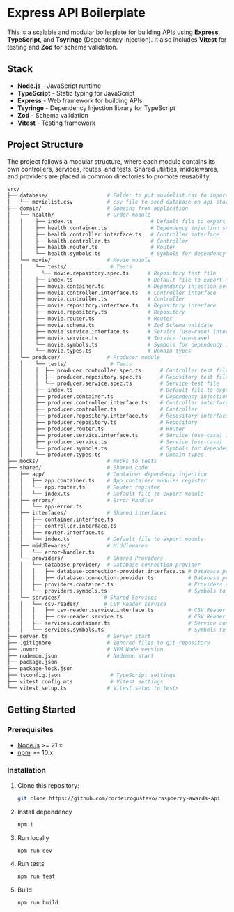 # Express API Boilerplate

This is a scalable and modular boilerplate for building APIs using **Express**, **TypeScript**, and **Tsyringe** (Dependency Injection). It also includes **Vitest** for testing and **Zod** for schema validation.

## Stack

- **Node.js** - JavaScript runtime
- **TypeScript** - Static typing for JavaScript
- **Express** - Web framework for building APIs
- **Tsyringe** - Dependency Injection library for TypeScript
- **Zod** - Schema validation
- **Vitest** - Testing framework

## Project Structure

The project follows a modular structure, where each module contains its own controllers, services, routes, and tests. Shared utilities, middlewares, and providers are placed in common directories to promote reusability.

```bash
src/
├── database/                   # Folder to put movielist.csv to import data
│   └── movielist.csv           # csv file to seed database on api start
├── domain/                     # Domains from application
│   └── health/                 # Order module
│   │    ├── index.ts                         # Default file to export module
│   │    ├── health.container.ts              # Dependency injection settings from module
│   │    ├── health.controller.interface.ts   # Controller interface
│   │    ├── health.controller.ts             # Controller
│   │    ├── health.router.ts                 # Router
│   │    └── health.symbols.ts                # Symbols for dependency injection
│   └── movie/                  # Movie module
│   │    └── tests/              # Tests
│   │      └── movie.repository.spec.ts      # Repository test file
│   │    ├── index.ts                        # Default file to export module
│   │    ├── movie.container.ts              # Dependency injection settings from module
│   │    ├── movie.controller.interface.ts   # Controller interface
│   │    ├── movie.controller.ts             # Controller
│   │    ├── movie.repository.interface.ts   # Repository interface
│   │    ├── movie.repository.ts             # Repository
│   │    ├── movie.router.ts                 # Router
│   │    ├── movie.schema.ts                 # Zod Schema validate
│   │    ├── movie.service.interface.ts      # Service (use-case) interface
│   │    ├── movie.service.ts                # Service (use-case)
│   │    └── movie.symbols.ts                # Symbols for dependency injection
│   │    └── movie.types.ts                  # Domain types
│   └── producer/               # Producer module
│   │    └── tests/              # Tests
│   │    │  ├── producer.controller.spec.ts      # Controller test file
│   │    │  ├── producer.repository.spec.ts      # Repository test file
│   │    │  └── producer.service.spec.ts         # Service test file
│   │    ├── index.ts                            # Default file to export module
│   │    ├── producer.container.ts               # Dependency injection settings from module
│   │    ├── producer.controller.interface.ts    # Controller interface
│   │    ├── producer.controller.ts              # Controller
│   │    ├── producer.repository.interface.ts    # Repository interface
│   │    ├── producer.repository.ts              # Repository
│   │    ├── producer.router.ts                  # Router
│   │    ├── producer.service.interface.ts       # Service (use-case) interface
│   │    ├── producer.service.ts                 # Service (use-case)
│   │    └── producer.symbols.ts                 # Symbols for dependency injection
│   │    └── producer.types.ts                   # Domain types
├── mocks/                      # Mocks to tests
├── shared/                     # Shared code
│   ├── app/                    # Container dependency injection
│   │   ├── app.container.ts    # App container modules register
│   │   └── app.router.ts       # Router register
│   │   └── index.ts            # Default file to export module
│   ├── errors/                 # Error Handler
│   │   └── app-error.ts
│   ├── interfaces/             # Shared interfaces
│   │   ├── container.interface.ts
│   │   ├── controller.interface.ts
│   │   ├── router.interface.ts
│   │   └── index.ts            # Default file to export module
│   ├── middlewares/            # Middlewares
│   │   └── error-handler.ts
│   └── providers/              # Shared Providers
│   │   └── database-provider/  # Database connection provider
│   │   │   ├── database-connection-provider.interface.ts # Database provider interface
│   │   │   ├── database-connection-provider.ts           # Database provier
│   │   ├── providers.container.ts                        # Providers container register
│   │   └── providers.symbols.ts                          # Symbols to register dependency injection
│   └── services/              # Shared Services
│   │   └── csv-reader/        # CSV Reader service
│   │   │   ├── csv-reader.service.interface.ts           # CSV Reader interface
│   │   │   ├── csv-reader.service.ts                     # CSV Reader service
│   │   ├── services.container.ts                         # Service container register
│   │   └── services.symbols.ts                           # Symbols to register dependency injection
├── server.ts                   # Server start
├── .gitignore                  # Ignored files to git repository
├── .nvmrc                      # NVM Node version
├── nodemon.json                # Nodemon start
├── package.json
├── package-lock.json
├── tsconfig.json                # TypeScript settings
├── vitest.config.mts            # Vitest settings
└── vitest.setup.ts             # Vitest setup to tests
```

## Getting Started

### Prerequisites

- [Node.js](https://nodejs.org/en/) >= 21.x
- [npm](https://www.npmjs.com/) >= 10.x

### Installation

1. Clone this repository:

   ```bash
   git clone https://github.com/cordeirogustavo/raspberry-awards-api
   ```

2. Install dependency

   ```bash
   npm i
   ```

3. Run locally

   ```bash
   npm run dev
   ```

4. Run tests

   ```bash
   npm run test
   ```

5. Build
   ```bash
   npm run build
   ```
